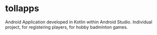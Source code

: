 # tollapps
Android Application developed in Kotlin within Android Studio. Individual project, for registering players, for hobby badminton games.
